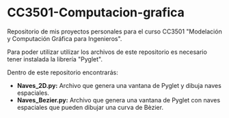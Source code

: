 # CC3501-Computacion-grafica
Repositorio de mis proyectos personales para el curso CC3501 "Modelación y Computación Gráfica para Ingenieros".

Para poder utilizar utilizar los archivos de este repositorio es necesario tener instalada la librería "Pyglet".

Dentro de este repositorio encontrarás:

* **Naves_2D.py:** Archivo que genera una vantana de Pyglet y dibuja naves espaciales.
* **Naves_Bezier.py:** Archivo que genera una vantana de Pyglet con naves espaciales que pueden dibujar una curva de Bèzier.
